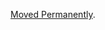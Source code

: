 <a href="/dubzzz/fast-check/tree/main/website/docs/tutorials/setting-up-your-test-environment/property-based-testing-with-nodejs-test-runner.md">Moved Permanently</a>.